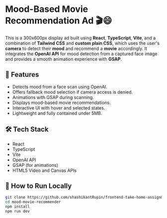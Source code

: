 
# Mood-Based Movie Recommendation Ad 🎬😄

This is a 300x600px display ad built using **React**, **TypeScript**, **Vite**, and a combination of **Tailwind CSS** and **custom plain CSS**, which uses the user's **camera** to detect their **mood** and recommend a **movie** accordingly. It integrates the **OpenAI API** for mood detection from a captured face image and provides a smooth animation experience with **GSAP**.

## 🔮 Features

- Detects mood from a face scan using OpenAI.
- Offers fallback mood selection if camera access is denied.
- Animations with GSAP during scanning.
- Displays mood-based movie recommendations.
- Interactive UI with hover and selected states.
- Lightweight and fully contained under 5MB.

## 🛠 Tech Stack

- React
- TypeScript
- Vite
- OpenAI API
- GSAP (for animations)
- HTML5 Video and Canvas APIs

## 🚀 How to Run Locally

```bash
git clone https://github.com/shashikantRupin/frontend-take-home-assignment
cd mood-movie-recommender
npm install
npm run dev
